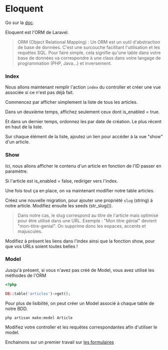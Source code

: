 # Eloquent

Go sur la [doc](https://laravel.com/docs/master/eloquent).

Eloquent est l'ORM de Laravel.

> ORM (Object Relational Mapping) : 
> Un ORM est un outil d'abstraction de base de données. C'est une surcouche facilitant l'utilisation et les requêtes SQL.
> Pour faire simple, cela signifie qu'une table dans votre base de données va correspondre à une class dans votre langage de programmation (PHP, Java...) et inversement.

### Index

Nous allons maintenant remplir l'action `index` du controller et créer une vue associée si ce n'est pas déjà fait.

Commencez par afficher simplement la liste de tous les articles.

Dans un deuxième temps, affichez seulement ceux dont is_enabled = true.

Et dans un dernier temps, ordonnez les par date de création. Le plus récent en haut de la liste.

Sur chaque élément de la liste, ajoutez un lien pour accéder à la vue "show" d'un article.


### Show

Ici, nous allons afficher le contenu d'un article en fonction de l'ID passer en paramètre.

Si l'article est is_enabled = false, rediriger vers l'index.

Une fois tout ça en place, on va maintenant modifier notre table articles.

Créez une nouvelle migration, pour ajouter une propriété `slug` (string) à notre article.
Modifiez ensuite les seeds (str_slug()).

> Dans notre cas, le slug correspond au titre de l'article mais optimisé pour être utilisé dans une URL.
> Exemple : "Mon titre génial" devient "mon-titre-genial". 
> On supprime donc les espaces, accents et majuscules.

Modifiez à présent les liens dans l'index ainsi que la fonction show, pour que vos URLs soient toutes belles !

### Model

Jusqu'à présent, si vous n'avez pas créé de Model, vous avez utilisé les méthodes de l'ORM

```php
<?php

DB::table('articles')->get();
```

Pour plus de lisibilité, on peut créer un Model associé à chaque table de notre BDD.

```bash
php artisan make:model Article
```

Modifiez votre controller et les requêtes correspondantes afin d'utiliser le model.


Enchainons sur un premier travail sur [les formulaires](./07-exercise-form.md)
